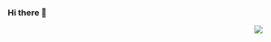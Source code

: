 ### Hi there 👋
<a href="#">
<img align="right" src="https://github-readme-stats.vercel.app/api?username=imbaggaarm&count_private=true&show_icons=true&hide_border=true&icon_color=586069&title_color=a0a9af">
</a>

